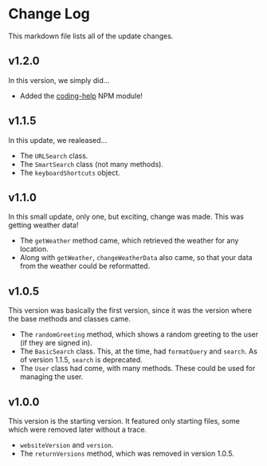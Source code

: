 # Change Log

This markdown file lists all of the update changes.

## v1.2.0

In this version, we simply did...

-   Added the [coding-help](https://www.npmjs.com/package/coding-help) NPM module!

## v1.1.5

In this update, we realeased...

-   The `URLSearch` class.
-   The `SmartSearch` class (not many methods).
-   The `keyboardShortcuts` object.

## v1.1.0

In this small update, only one, but exciting, change was made. This was getting weather data!

-   The `getWeather` method came, which retrieved the weather for any location.
-   Along with `getWeather`, `changeWeatherData` also came, so that your data from the weather could be reformatted.

## v1.0.5

This version was basically the first version, since it was the version where the base methods and classes came.

-   The `randomGreeting` method, which shows a random greeting to the user (if they are signed in).
-   The `BasicSearch` class. This, at the time, had `formatQuery` and `search`. As of version 1.1.5, `search` is deprecated.
-   The `User` class had come, with many methods. These could be used for managing the user.

## v1.0.0

This version is the starting version. It featured only starting files, some which were removed later without a trace.

-   `websiteVersion` and `version`.
-   The `returnVersions` method, which was removed in version 1.0.5.
